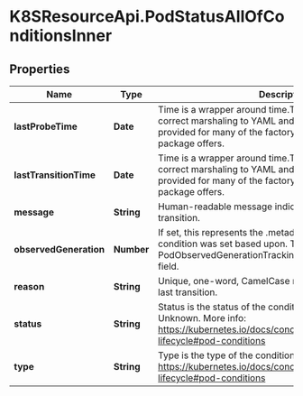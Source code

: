 # K8SResourceApi.PodStatusAllOfConditionsInner

## Properties

Name | Type | Description | Notes
------------ | ------------- | ------------- | -------------
**lastProbeTime** | **Date** | Time is a wrapper around time.Time which supports correct marshaling to YAML and JSON.  Wrappers are provided for many of the factory methods that the time package offers. | [optional] 
**lastTransitionTime** | **Date** | Time is a wrapper around time.Time which supports correct marshaling to YAML and JSON.  Wrappers are provided for many of the factory methods that the time package offers. | [optional] 
**message** | **String** | Human-readable message indicating details about last transition. | [optional] 
**observedGeneration** | **Number** | If set, this represents the .metadata.generation that the pod condition was set based upon. This is an alpha field. Enable PodObservedGenerationTracking to be able to use this field. | [optional] 
**reason** | **String** | Unique, one-word, CamelCase reason for the condition&#39;s last transition. | [optional] 
**status** | **String** | Status is the status of the condition. Can be True, False, Unknown. More info: https://kubernetes.io/docs/concepts/workloads/pods/pod-lifecycle#pod-conditions | [default to &#39;&#39;]
**type** | **String** | Type is the type of the condition. More info: https://kubernetes.io/docs/concepts/workloads/pods/pod-lifecycle#pod-conditions | [default to &#39;&#39;]


